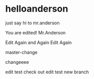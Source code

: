 # helloanderson
just say hi to mr.anderson

You are edited! Mr.Anderson


Edit Again and Again
Edit Again


master-change

changeeee

edit test check out
edit test new branch